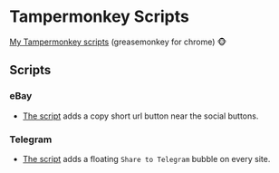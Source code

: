 # Tampermonkey Scripts
[My Tampermonkey scripts](https://greasyfork.org/en/users/32144-ariel) (greasemonkey for chrome) :monkey_face: 

## Scripts
### eBay
* [The script](ebay/add-copy-short-url-btn.user.js) adds a copy short url button near the social buttons.

### Telegram
* [The script](telegram/add-telegram-share-floating-bubble-every-site.user.js) adds a floating `Share to Telegram` bubble on every site.

